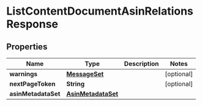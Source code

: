 
# ListContentDocumentAsinRelationsResponse

## Properties
Name | Type | Description | Notes
------------ | ------------- | ------------- | -------------
**warnings** | [**MessageSet**](MessageSet.md) |  |  [optional]
**nextPageToken** | **String** |  |  [optional]
**asinMetadataSet** | [**AsinMetadataSet**](AsinMetadataSet.md) |  | 



